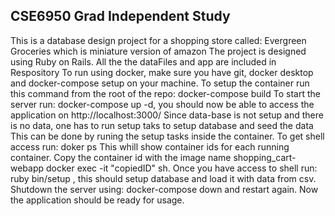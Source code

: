 ## CSE6950 Grad Independent Study
 This is a database design project for a shopping store called: Evergreen Groceries which is miniature version of amazon
 The project is designed using Ruby on Rails.
 All the the dataFiles and app are included in Respository
 To run using docker, make sure you have git, docker desktop and docker-compose setup on your machine.
 To setup the container run this command from the root of the repo: docker-compose build
 To start the server run: docker-compose up -d, you should now be able to access the application on http://localhost:3000/
 Since data-base is not setup and there is no data, one has to run setup taks to setup database and seed the data
 This can be done by runing the setup tasks inside the container. To get shell access run:
 doker ps 
 This whill show container ids for each running container. Copy the container id with the image name  shopping_cart-webapp
 docker exec -it "copiedID" sh. Once you have access to shell run:  ruby bin/setup , this should setup database and load it with
 data from csv. Shutdown the server using: docker-compose down and restart again. Now the application should be ready for usage.
 
